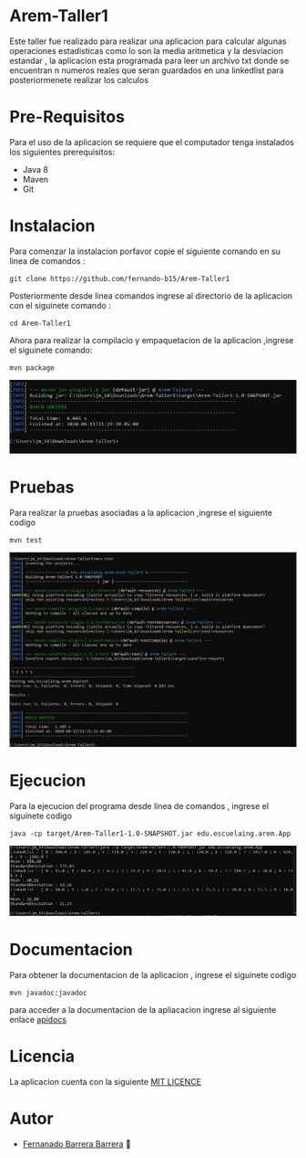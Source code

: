 # Arem-Taller1

Este taller fue realizado para realizar una aplicacion para calcular algunas operaciones estadisticas como lo son la media aritmetica y la desviacion estandar , la aplicacion esta programada para leer un archivo txt donde se encuentran n numeros reales que seran guardados en una linkedlist para posteriormenete realizar los calculos   

# Pre-Requisitos

Para el uso de la aplicacion se requiere que el computador tenga instalados los siguientes prerequisitos:

   * Java 8
   * Maven
   * Git
   
# Instalacion

Para comenzar la instalacion porfavor copie el siguiente comando en su linea de comandos :

~~~
git clone https://github.com/fernando-b15/Arem-Taller1
~~~

Posteriormente desde linea comandos ingrese al directorio de la aplicacion con el siguinete comando :

~~~
cd Arem-Taller1
~~~

Ahora para realizar la compilacio y empaquetacion de la aplicacion ,ingrese el siguinete comando:

~~~
mvn package
~~~

![image1](https://github.com/fernando-b15/Arem-Taller1/blob/master/image/package2.PNG)

# Pruebas

Para realizar la pruebas asociadas a la aplicacion ,ingrese el siguiente codigo

~~~
mvn test
~~~

![image2](https://github.com/fernando-b15/Arem-Taller1/blob/master/image/test1.PNG)

# Ejecucion

Para la ejecucion del programa desde linea de comandos , ingrese el siguinete codigo

~~~
java -cp target/Arem-Taller1-1.0-SNAPSHOT.jar edu.escuelaing.arem.App
~~~

![image3](https://github.com/fernando-b15/Arem-Taller1/blob/master/image/deploy1.PNG)

# Documentacion

Para obtener la documentacion de la aplicacion , ingrese el siguinete codigo

~~~
mvn javadoc:javadoc
~~~

para acceder a la documentacion de la apliacacion ingrese al siguiente enlace [apidocs](https://github.com/fernando-b15/Arem-Taller1/tree/master/apidocs) 

# Licencia

La aplicacion cuenta con la siguiente [MIT LICENCE](https://github.com/fernando-b15/Arem-Taller1/blob/master/LICENSE) 

# Autor

   * [Fernanado Barrera Barrera](https://github.com/fernando-b15) :guitar:




  
  
  
